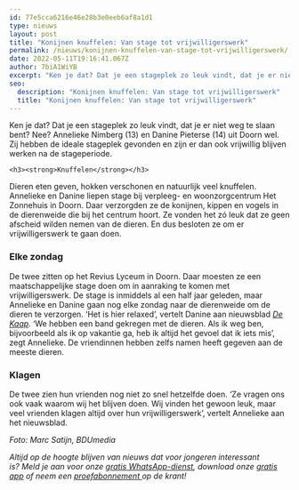```yaml
---
id: 77e5cca6216e46e28b3e0eeb6af8a1d1
type: nieuws
layout: post
title: "Konijnen knuffelen: Van stage tot vrijwilligerswerk"
permalink: /nieuws/konijnen-knuffelen-van-stage-tot-vrijwilligerswerk/
date: 2022-05-11T19:16:41.067Z
author: 7biA1WiYB
excerpt: "Ken je dat? Dat je een stageplek zo leuk vindt, dat je er niet weg te slaan bent? Nee? Annelieke Nimberg (13) en Danine Pieterse (14) uit Doorn wel. Zij hebben de ideale stageplek gevonden en zijn er dan ook vrijwillig blijven werken na de stageperiode.  "
seo:
  description: "Konijnen knuffelen: Van stage tot vrijwilligerswerk"
  title: "Konijnen knuffelen: Van stage tot vrijwilligerswerk"
---
```

Ken je dat? Dat je een stageplek zo leuk vindt, dat je er niet weg te slaan bent? Nee? Annelieke Nimberg (13) en Danine Pieterse (14) uit Doorn wel. Zij hebben de ideale stageplek gevonden en zijn er dan ook vrijwillig blijven werken na de stageperiode.  

    <h3><strong>Knuffelen</strong></h3>
<p>Dieren eten geven, hokken verschonen en natuurlijk veel knuffelen. Annelieke en Danine liepen stage bij verpleeg- en woonzorgcentrum Het Zonnehuis in Doorn. Daar verzorgden ze de konijnen, kippen en vogels in de dierenweide die bij het centrum hoort. Ze vonden het zó leuk dat ze geen afscheid wilden nemen van de dieren. En dus besloten ze om er vrijwilligerswerk te gaan doen.</p>
<h3><strong>Elke zondag</strong></h3>
<p>De twee zitten op het Revius Lyceum in Doorn. Daar moesten ze een maatschappelijke stage doen om in aanraking te komen met vrijwilligerswerk. De stage is inmiddels al een half jaar geleden, maar Annelieke en Danine gaan nog elke zondag naar de dierenweide om de dieren te verzorgen. ‘Het is hier relaxed’, vertelt Danine aan nieuwsblad <em><a href="http://nieuwsbladdekaap.nl/lokaal/tieners-verzorgen-dieren-bij-het-zonnehuis-227344">De Kaap</a>.</em> ‘We hebben een band gekregen met de dieren. Als ik weg ben, bijvoorbeeld als ik op vakantie ga, heb ik altijd het gevoel dat ik iets mis’, zegt Annelieke. De vriendinnen hebben zelfs namen heeft gegeven aan de meeste dieren.</p>
<h3><strong>Klagen</strong></h3>
<p>De twee zien hun vrienden nog niet zo snel hetzelfde doen. ‘Ze vragen ons ook vaak waarom wij het blijven doen. Wij vinden het gewoon leuk, maar veel vrienden klagen altijd over hun vrijwilligerswerk’, vertelt Annelieke aan het nieuwsblad.</p>
<p><em>Foto: Marc Satijn, BDUmedia</em></p>
<p><em>Altijd op de hoogte blijven van nieuws dat voor jongeren interessant is? Meld je aan voor onze <a href="https://7dagen.netlify.app/whatsapp">gratis WhatsApp-dienst</a>, download onze <a href="https://7dagen.netlify.app/app">gratis app</a> of neem een <a href="https://abonneren.sevendays.nl/abonneren/abonnementen/ae/artikel">proefabonnement </a>op de krant!</em></p>  
